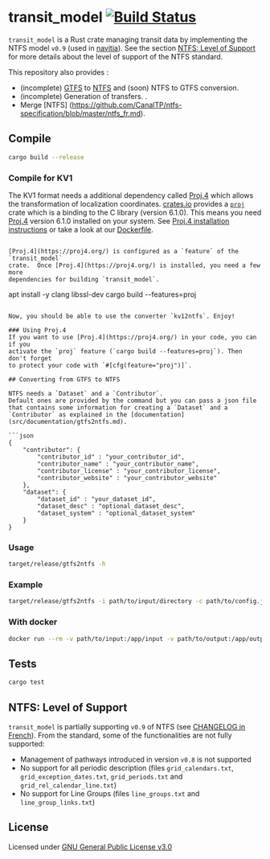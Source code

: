 # transit_model [![Build Status](https://travis-ci.org/CanalTP/transit_model.svg?branch=master)](https://travis-ci.org/CanalTP/transit_model)

`transit_model` is a Rust crate managing transit data by implementing the NTFS
model `v0.9` (used  in [navitia](https://github.com/CanalTP/navitia)). See the
section [NTFS: Level of Support](#ntfs-level-of-support) for more details about the
level of support of the NTFS standard.

This repository also provides :
- (incomplete) [GTFS](http://gtfs.org/) to [NTFS](https://github.com/CanalTP/ntfs-specification/blob/master/ntfs_fr.md) and (soon) NTFS to GTFS conversion.
- (incomplete) Generation of transfers.
.
- Merge [NTFS] (https://github.com/CanalTP/ntfs-specification/blob/master/ntfs_fr.md).

## Compile

```bash
cargo build --release
```

### Compile for KV1
The KV1 format needs a additional dependency called [Proj.4](https://proj4.org/)
which allows the transformation of localization coordinates.
[crates.io](https://crates.io/) provides a
[`proj`](https://crates.io/crates/proj) crate which is a binding to the C
library (version 6.1.0). This means you need [Proj.4](https://proj4.org/)
version 6.1.0 installed on your system.  See [Proj.4 installation
instructions](https://github.com/OSGeo/proj.4#installation) or take a look at
our [Dockerfile](https://github.com/CanalTP/transit_model/blob/kv1/Dockerfile).
```

[Proj.4](https://proj4.org/) is configured as a `feature` of the `transit_model`
crate.  Once [Proj.4](https://proj4.org/) is installed, you need a few more
dependencies for building `transit_model`.
```
apt install -y clang libssl-dev
cargo build --features=proj
```

Now, you should be able to use the converter `kv12ntfs`. Enjoy!

### Using Proj.4
If you want to use [Proj.4](https://proj4.org/) in your code, you can if you
activate the `proj` feature (`cargo build --features=proj`). Then don't forget
to protect your code with `#[cfg(feature="proj")]`.

## Converting from GTFS to NTFS

NTFS needs a `Dataset` and a `Contributor`.
Default ones are provided by the command but you can pass a json file that contains some information for creating a `Dataset` and a `Contributor` as explained in the [documentation](src/documentation/gtfs2ntfs.md).

```json
{
    "contributor": {
        "contributor_id" : "your_contributor_id",
        "contributor_name" : "your_contributor_name",
        "contributor_license" : "your_contributor_license",
        "contributor_website" : "your_contributor_website"
    },
    "dataset": {
        "dataset_id" : "your_dataset_id",
        "dataset_desc" : "optional_dataset_desc",
        "dataset_system" : "optional_dataset_system"
    }
}
```

### Usage

```bash
target/release/gtfs2ntfs -h
```

### Example

```bash
target/release/gtfs2ntfs -i path/to/input/directory -c path/to/config.json -p PREFIX -o path/to/output/directory
```

### With docker

```bash
docker run --rm -v path/to/input:/app/input -v path/to/output:/app/output navitia/transit_model gtfs2ntfs -i /app/input -o /app/output -c /app/input/config.json -p PREFIX
```

## Tests

```bash
cargo test
```

## NTFS: Level of Support
`transit_model` is partially supporting `v0.9` of NTFS (see [CHANGELOG in
French](https://github.com/CanalTP/navitia/blob/dev/documentation/ntfs/ntfs_changelog_fr.md)). From the standard, some of the functionalities are not fully supported:
- Management of pathways introduced in version `v0.8` is not supported
- No support for all periodic description (files `grid_calendars.txt`,
  `grid_exception_dates.txt`, `grid_periods.txt` and `grid_rel_calendar_line.txt`)
- No support for Line Groups (files `line_groups.txt` and `line_group_links.txt`)

## License

Licensed under [GNU General Public License v3.0](LICENSE)
